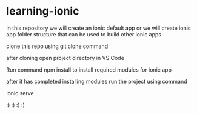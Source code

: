 # learning-ionic
in this repository we will create an ionic default app or we will create ionic app folder structure that can be used to build other ionic apps

clone this repo using git clone command 

after cloning open project directory in VS Code 

Run command npm install to install required modules for ionic app 

after it has completed installing modules run the project using command 

ionic serve

:) :) :) :)